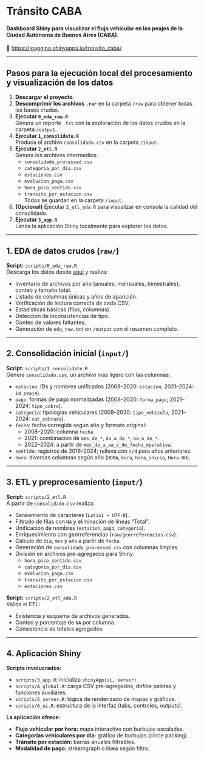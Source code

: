 # Tránsito CABA

#### Dashboard Shiny para visualizar el flujo vehicular en los peajes de la Ciudad Autónoma de Buenos Aires (CABA).  
🔗 https://lgaggino.shinyapps.io/transito_caba/

---

## Pasos para la ejecución local del procesamiento y visualización de los datos

1. **Descargar el proyecto.**
2. **Descomprimir los archivos `.rar`** en la carpeta `/raw` para obtener todas las bases crudas.
3. **Ejecutar `0_eda_raw.R`**  
   Genera un reporte `.txt` con la exploración de los datos crudos en la carpeta `/output`.
4. **Ejecutar `1_consolidate.R`**  
   Produce el archivo `consolidado.csv` en la carpeta `/input`.
5. **Ejecutar `2_etl.R`**  
   Genera los archivos intermedios:
   - `consolidado_processed.csv`
   - `categoria_por_dia.csv`
   - `estaciones.csv`
   - `evolucion_pago.csv`
   - `hora_pico_sentido.csv`
   - `transito_por_estacion.csv`  
   Todos se guardan en la carpeta `/input`.
6. **(Opcional)** Ejecutar `2_etl_eda.R` para visualizar en consola la calidad del consolidado.
7. **Ejecutar `3_app.R`**  
   Lanza la aplicación Shiny localmente para explorar los datos.

---

## 1. EDA de datos crudos (`raw/`)

**Script:** `scripts/0_eda_raw.R`  
Descarga los datos desde [aquí](https://data.buenosaires.gob.ar/dataset/flujo-vehicular-por-unidades-de-peaje-au) y realiza:

- Inventario de archivos por año (anuales, mensuales, bimestrales), conteo y tamaño total.
- Listado de columnas únicas y años de aparición.
- Verificación de lectura correcta de cada CSV.
- Estadísticas básicas (filas, columnas).
- Detección de inconsistencias de tipo.
- Conteo de valores faltantes.
- Generación de `eda_raw.txt` en `/output` con el resumen completo.

---

## 2. Consolidación inicial (`input/`)

**Script:** `scripts/1_consolidate.R`  
Genera `consolidado.csv`, un archivo más ligero con las columnas:

- `estacion`: IDs y nombres unificados (2008–2020: `estacion`; 2021–2024: `id_peaje`).
- `pago`: formas de pago normalizadas (2008–2020: `forma_pago`; 2021–2024: `tipo_cobro`).
- `categoria`: tipologías vehiculares (2008–2020: `tipo_vehiculo`; 2021–2024: `cat_cobrada`).
- `fecha`: fecha corregida según año y formato original:
  - 2008–2020: columna `fecha`.
  - 2021: combinación de `mes_de_*`, `da_a_de_*`, `aa_o_de_*`.
  - 2022–2024: a partir de `mes_da_a_aa_o_de_fecha_operativa`.
- `sentido`: registros de 2016–2024; rellena con `s/d` para años anteriores.
- `hora`: diversas columnas según año (`HORA`, `hora`, `hora_inicio`, `Hora.HH`).

---

## 3. ETL y preprocesamiento (`input/`)

**Script:** `scripts/2_etl.R`  
A partir de `consolidado.csv` realiza:

- Saneamiento de caracteres (`Latin1 → UTF-8`).
- Filtrado de filas con `NA` y eliminación de líneas “Total”.
- Unificación de nombres (`estacion`, `pago`, `categoria`).
- Enriquecimiento con georreferencias (`raw/georreferencias.csv`).
- Cálculo de `dia`, `mes` y `año` a partir de `fecha`.
- Generación de `consolidado_processed.csv` con columnas limpias.
- División en archivos pre-agregados para Shiny:
  - `hora_pico_sentido.csv`
  - `categoria_por_dia.csv`
  - `evolucion_pago.csv`
  - `transito_por_estacion.csv`
  - `estaciones.csv`

**Script:** `scripts/2_etl_eda.R`  
Valida el ETL:

- Existencia y esquema de archivos generados.
- Conteo y porcentaje de `NA` por columna.
- Consistencia de totales agregados.

---

## 4. Aplicación Shiny

**Scripts involucrados:**

- `scripts/3_app.R`: inicializa `shinyApp(ui, server)`
- `scripts/4_global.R`: carga CSV pre-agregados, define paletas y funciones auxiliares.
- `scripts/5_server.R`: lógica de renderizado de mapas y gráficos.
- `scripts/6_ui.R`: estructura de la interfaz (tabs, controles, outputs).

**La aplicación ofrece:**

- **Flujo vehicular por hora:** mapa interactivo con burbujas escaladas.
- **Categorías vehiculares por día:** gráfico de burbujas (circle packing).
- **Tránsito por estación:** barras anuales filtrables.
- **Modalidad de pago:** streamgraph o línea según filtro.
